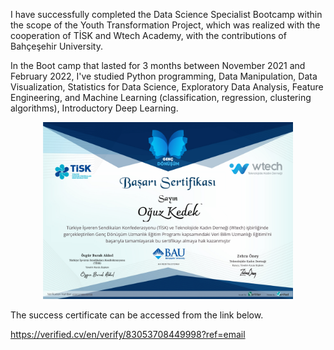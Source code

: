 I have successfully completed the Data Science Specialist Bootcamp within the scope of the Youth Transformation Project, which was realized with the cooperation of TİSK and Wtech Academy, with the contributions of Bahçeşehir University.  

In the Boot camp that lasted for 3 months between November 2021 and February 2022, I've studied Python programming, Data Manipulation, Data Visualization, Statistics for Data Science, Exploratory Data Analysis, Feature Engineering, and Machine Learning (classification, regression, clustering algorithms), Introductory Deep Learning.


<div align="center">
    <img src="Certificate.png" width="400px"</img> 
</div>


The success certificate can be accessed from the link below.


https://verified.cv/en/verify/83053708449998?ref=email